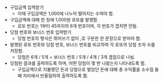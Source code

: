 - 구입금액 입력받기
  - 이때 구입금액은 1,000에 나누어 떨어지는 수여야 함.
- 구입금액에 대해 한 장에 1,000원 로또를 발행함.
  - 로또 번호는 1부터 45까지의 6개 번호이며, 각 번호가 겹치면 안됨.
- 당첨 번호와 보너스 번호 입력받기
  - 당첨 번호의 형식은 뛰어쓰기 없이 ,로 구분한 한 문장으로 받아야 함.
- 발행된 로또 번호와 당첨 번호, 보너스 번호를 비교하여 각 로또의 당첨 숫자 수를 저장함.
  - 당첨은 6개 / 5개 + 보너스 번호 / 5개 / 4개 / 3개 겹침으로 나뉨.
- 당첨된 결과를 출력하도록 하며, 어떤 당첨이 몇 번 나왔는지 나타내도록 함.
  - 구입금액으로 지불했던 돈과 당첨으로 벌었던 돈에 대해 총 수익률을 소수점 둘째 자리에서 반올림하여 출력하도록 함.